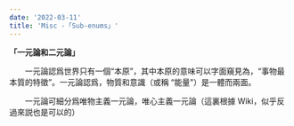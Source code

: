 ```yaml
---
date: '2022-03-11'
title: 'Misc -「Sub-enums」'
---
```


**「一元論和二元論」**

&emsp;&emsp;一元論認爲世界只有一個“本原”，其中本原的意味可以字面窺見為，“事物最本質的特徵”。一元論認爲，物質和意識（或稱 “能量"）是一體而兩面。

&emsp;&emsp;一元論可細分爲唯物主義一元論，唯心主義一元論（這裏根據 Wiki，似乎反過來説也是可以的）
